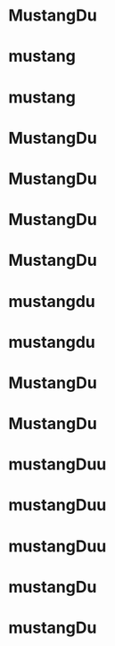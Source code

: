 # MustangDu
# mustang
# mustang
# MustangDu
# MustangDu
# MustangDu
# MustangDu
# mustangdu
# mustangdu
# MustangDu
# MustangDu
# mustangDuu
# mustangDuu
# mustangDuu
# mustangDu
# mustangDu
